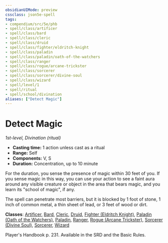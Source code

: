 ```yaml
---
obsidianUIMode: preview
cssclass: json5e-spell
tags:
- compendium/src/5e/phb
- spell/class/artificer
- spell/class/bard
- spell/class/cleric
- spell/class/druid
- spell/class/fighter/eldritch-knight
- spell/class/paladin
- spell/class/paladin/oath-of-the-watchers
- spell/class/ranger
- spell/class/rogue/arcane-trickster
- spell/class/sorcerer
- spell/class/sorcerer/divine-soul
- spell/class/wizard
- spell/level/1
- spell/ritual
- spell/school/divination
aliases: ["Detect Magic"]
---
```

# Detect Magic
*1st-level, Divination (ritual)*  

- **Casting time:** 1 action unless cast as a ritual
- **Range:** Self
- **Components:** V, S
- **Duration:** Concentration, up to 10 minute

For the duration, you sense the presence of magic within 30 feet of you. If you sense magic in this way, you can use your action to see a faint aura around any visible creature or object in the area that bears magic, and you learn its "school of magic", if any.

The spell can penetrate most barriers, but it is blocked by 1 foot of stone, 1 inch of common metal, a thin sheet of lead, or 3 feet of wood or dirt.

**Classes**: [Artificer](../../classes/artificer-tce.md#), [Bard](../../classes/bard.md#), [Cleric](../../classes/cleric.md#), [Druid](../../classes/druid.md#), [Fighter (Eldritch Knight)](../../classes/fighter-eldritch-knight.md#), [Paladin (Oath of the Watchers)](../../classes/paladin-oath-of-the-watchers-tce.md#), [Paladin](../../classes/paladin.md#), [Ranger](../../classes/ranger.md#), [Rogue (Arcane Trickster)](../../classes/rogue-arcane-trickster.md#), [Sorcerer (Divine Soul)](../../classes/sorcerer-divine-soul-xge.md#), [Sorcerer](../../classes/sorcerer.md#), [Wizard](../../classes/wizard.md#)

Player's Handbook p. 231. Available in the SRD and the Basic Rules.
